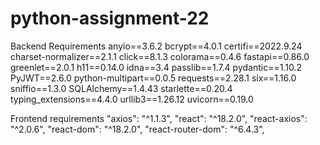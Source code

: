 # python-assignment-22


Backend Requirements 
anyio==3.6.2
bcrypt==4.0.1
certifi==2022.9.24
charset-normalizer==2.1.1
click==8.1.3
colorama==0.4.6
fastapi==0.86.0
greenlet==2.0.1
h11==0.14.0
idna==3.4
passlib==1.7.4
pydantic==1.10.2
PyJWT==2.6.0
python-multipart==0.0.5
requests==2.28.1
six==1.16.0
sniffio==1.3.0
SQLAlchemy==1.4.43
starlette==0.20.4
typing_extensions==4.4.0
urllib3==1.26.12
uvicorn==0.19.0



Frontend requirements 
"axios": "^1.1.3",
"react": "^18.2.0",
"react-axios": "^2.0.6",
"react-dom": "^18.2.0",
"react-router-dom": "^6.4.3",

